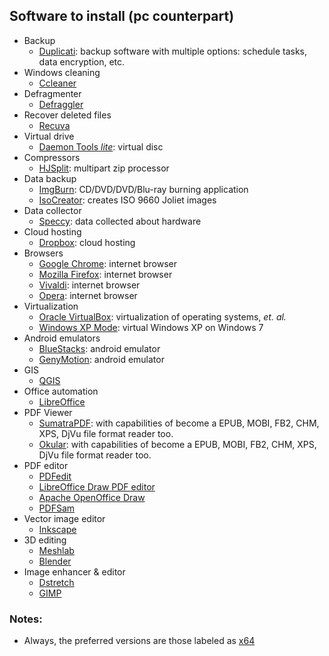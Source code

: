 ## Software to install (pc counterpart)
* Backup
	- [Duplicati](https://www.duplicati.com/): backup software with multiple options: schedule tasks, data encryption, etc.
* Windows cleaning
	- [Ccleaner](https://www.ccleaner.com/)
* Defragmenter
	- [Defraggler](https://www.ccleaner.com/defraggler)
* Recover deleted files
	- [Recuva](https://www.ccleaner.com/recuva)
* Virtual drive
	- [Daemon Tools _lite_](https://www.daemon-tools.cc/products/dtLite): virtual disc
* Compressors
	- [HJSplit](http://www.hjsplit.org/): multipart zip processor
* Data backup
	- [ImgBurn](http://www.imgburn.com/): CD/DVD/DVD/Blu-ray burning application
	- [IsoCreator](https://sourceforge.net/projects/iso-creator-cs/): creates ISO 9660 Joliet images
* Data collector
	- [Speccy](https://www.ccleaner.com/speccy): data collected about hardware
* Cloud hosting
	- [Dropbox](https://dropbox.com/): cloud hosting
* Browsers
	- [Google Chrome](https://www.google.com/intl/es-419/chrome/): internet browser
	- [Mozilla Firefox](https://www.mozilla.org/es-AR/firefox/): internet browser
	- [Vivaldi](https://vivaldi.com/): internet browser
	- [Opera](https://www.opera.com/es): internet browser
* Virtualization
	- [Oracle VirtualBox](https://www.virtualbox.org): virtualization of operating systems, _et. al._
	- [Windows XP Mode](https://www.microsoft.com/es-ar/download/details.aspx?id=8002): virtual Windows XP on Windows 7
* Android emulators
	- [BlueStacks](https://www.bluestacks.com/bluestacks-android-n.html): android emulator
	- [GenyMotion](https://www.genymotion.com/desktop/): android emulator
* GIS
	- [QGIS](https://qgis.org/en/site/)
* Office automation
	- [LibreOffice](https://www.libreoffice.org/download/download/)
* PDF Viewer
	- [SumatraPDF](https://www.sumatrapdfreader.org/download.html): with capabilities of become a EPUB, MOBI, FB2, CHM, XPS, DjVu file format reader too.
	- [Okular](https://okular.kde.org): with capabilities of become a EPUB, MOBI, FB2, CHM, XPS, DjVu file format reader too.
* PDF editor
	- [PDFedit](http://pdfedit.cz/en/pdfedit_windows.html)
	- [LibreOffice Draw PDF editor](https://www.libreoffice.org/download/download/)
	- [Apache OpenOffice Draw](https://www.openoffice.org/es/producto/draw.html)
	- [PDFSam](https://pdfsam.org/es/download-pdfsam-basic/)
* Vector image editor
	- [Inkscape](https://inkscape.org/release/)
* 3D editing
	- [Meshlab](http://www.meshlab.net)
	- [Blender](https://www.blender.org)
* Image enhancer & editor
	- [Dstretch](http://www.dstretch.com)
	- [GIMP](https://www.gimp.org/)
	
	
	
### Notes:
* Always, the preferred versions are those labeled as [x64](https://en.wikipedia.org/wiki/64-bit_computing)